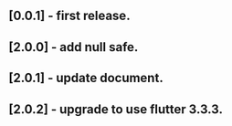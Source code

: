 ## [0.0.1] - first release.
## [2.0.0] - add null safe.
## [2.0.1] - update document.
## [2.0.2] - upgrade to use flutter 3.3.3.
